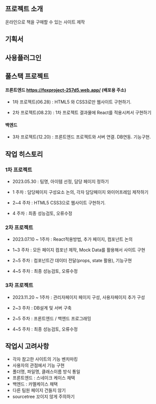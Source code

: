 ## 프로젝트 소개
온라인으로 책을 구매할 수 있는 사이트 제작

## 기획서

## 사용플러그인

## 풀스택 프로젝트 
#### 프론트엔드 https://foxproject-257d5.web.app/ (배포용 주소)
 - 1차 프로젝트(06.28) : HTML5 와 CSS3로만 웹사이트 구현하기.

 - 2차 프로젝트(08.23) : 1차 프로젝트 결과물에 React를 적용시켜서 구현하기

#### 백엔드
 - 3차 프로젝트(12.20) : 프론트엔드 프로젝트와 서버 연결. DB연동. 기능구현.


## 작업 히스토리
### 1차 프로젝트

 - 2023.05.30 : 팀명, 아이템 선정, 담당 페이지 정하기
  
 - 1 주차 : 담당페이지 구성요소 논의, 각자 담당페이지 와이어프레임 제작하기
  
 - 2~4 주차 : HTML5 CSS3으로 웹사이트 구현하기.
  
 - 4 주차 : 최종 성능검토, 오류수정

### 2차 프로젝트

 - 2023.07.10 ~ 1주차 : React적용방법, 추가 페이지, 컴포넌트 논의
  
 - 1~3 주차 : 모든 페이지 컴포넌 제작, Mock Data를 활용해서 사이트 구현
  
 - 2~5 주차 : 컴포넌트간 데이터 전달(props, state 활용), 기능구현
  
 - 4~5 주차 : 최종 성능검토, 오류수정

### 3차 프로젝트

 - 2023.11.20 ~ 1주차 : 관리자페이지 페이지 구성, 사용자페이지 추가 구성
  
 - 2~3 주차 : DB설계 및 서버 구축
  
 - 2~5 주차 : 프론트엔드 / 백엔드 프로그래밍
  
 - 4~5 주차 : 최종 성능검토, 오류수정
  
 

## 작업시 고려사항
 - 각자 참고한 사이트의 기능 벤치마킹
 - 사용자의 관점에서 기능 구현
 - 폴더명, 파일명, 클래스이름 방식 통일
 - 프론트엔드 : 스네이크 케이스 채택
 - 백엔드 : 카멜케이스 채택
 - 다른 팀원 페이지 건들지 않기
 - sourcetree 꼬이지 않게 주의하기
